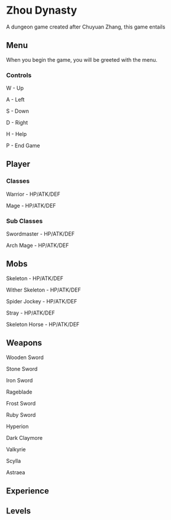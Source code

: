 # Zhou Dynasty
A dungeon game created after Chuyuan Zhang, this game entails  
## Menu
When you begin the game, you will be greeted with the menu. 
### Controls
W - Up

A - Left

S - Down

D - Right

H - Help

P - End Game

## Player
### Classes
Warrior - HP/ATK/DEF

Mage - HP/ATK/DEF
### Sub Classes
Swordmaster - HP/ATK/DEF

Arch Mage - HP/ATK/DEF
## Mobs

Skeleton - HP/ATK/DEF

Wither Skeleton - HP/ATK/DEF

Spider Jockey - HP/ATK/DEF

Stray - HP/ATK/DEF

Skeleton Horse - HP/ATK/DEF

## Weapons

Wooden Sword

Stone Sword

Iron Sword

Rageblade

Frost Sword

Ruby Sword

Hyperion

Dark Claymore

Valkyrie

Scylla

Astraea

## Experience

## Levels